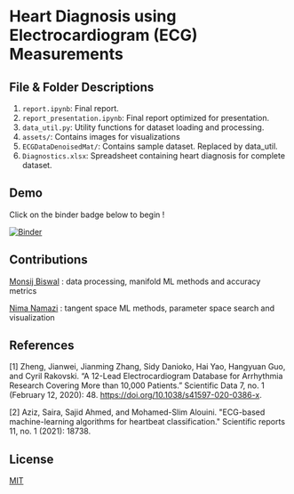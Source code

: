 # Heart Diagnosis using Electrocardiogram (ECG) Measurements


## File & Folder Descriptions
1. `report.ipynb`: Final report.
2. `report_presentation.ipynb`: Final report optimized for presentation.
3. `data_util.py`: Utility functions for dataset loading and processing.
4. `assets/`: Contains images for visualizations
5. `ECGDataDenoisedMat/`: Contains sample dataset. Replaced by data_util.
6. `Diagnostics.xlsx`: Spreadsheet containing heart diagnosis for complete dataset.


## Demo
Click on the binder badge below to begin !

[![Binder](https://mybinder.org/badge_logo.svg)](https://mybinder.org/v2/gh/monsij/594n-project/HEAD?labpath=report.ipynb)



## Contributions
[Monsij Biswal](https://github.com/monsij) : data processing, manifold ML methods and accuracy metrics

[Nima Namazi](https://github.com/mnamazi1) : tangent space ML methods, parameter space search and visualization




## References
[1] Zheng, Jianwei, Jianming Zhang, Sidy Danioko, Hai Yao, Hangyuan Guo, and Cyril Rakovski. “A 12-Lead Electrocardiogram Database for Arrhythmia Research Covering More than 10,000 Patients.” Scientific Data 7, no. 1 (February 12, 2020): 48. https://doi.org/10.1038/s41597-020-0386-x.

[2] Aziz, Saira, Sajid Ahmed, and Mohamed-Slim Alouini. "ECG-based machine-learning algorithms for heartbeat classification." Scientific reports 11, no. 1 (2021): 18738.



## License
[MIT](./LICENSE)
